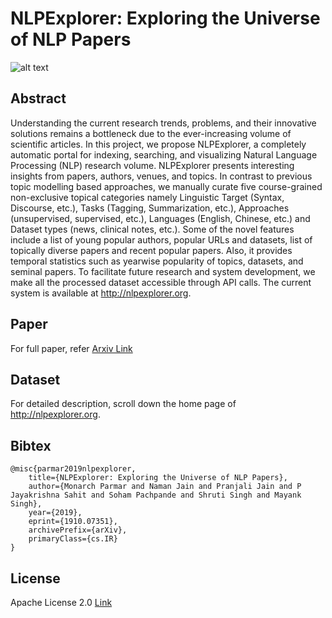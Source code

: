 # NLPExplorer: Exploring the Universe of NLP Papers

![alt text](https://github.com/namanjn98/NLPExplorer/blob/master/home.png "Logo Title Text 1")


## Abstract
Understanding the current research trends, problems, and their innovative solutions remains a bottleneck due to the ever-increasing volume of scientific articles. In this project, we propose NLPExplorer, a
completely automatic portal for indexing, searching, and visualizing Natural Language Processing (NLP) research volume. NLPExplorer presents interesting insights from papers, authors, venues, and topics. In contrast to previous topic modelling based approaches, we manually curate five course-grained non-exclusive topical categories namely Linguistic Target
(Syntax, Discourse, etc.), Tasks (Tagging, Summarization, etc.), Approaches (unsupervised, supervised, etc.), Languages (English, Chinese, etc.) and Dataset types (news, clinical notes, etc.). Some of the novel features include a list of young popular authors, popular URLs and datasets, list of topically diverse papers and recent popular papers. Also, it provides temporal statistics such as yearwise popularity of topics, datasets, and seminal papers. To facilitate future research and system development, we make all the processed dataset accessible through API calls. The current system is available at http://nlpexplorer.org.

## Paper 
For full paper, refer [Arxiv Link](https://arxiv.org/abs/1910.07351)

## Dataset 
For detailed description, scroll down the home page of http://nlpexplorer.org.

## Bibtex
```
@misc{parmar2019nlpexplorer,
    title={NLPExplorer: Exploring the Universe of NLP Papers},
    author={Monarch Parmar and Naman Jain and Pranjali Jain and P Jayakrishna Sahit and Soham Pachpande and Shruti Singh and Mayank Singh},
    year={2019},
    eprint={1910.07351},
    archivePrefix={arXiv},
    primaryClass={cs.IR}
}
```

## License
Apache License 2.0 [Link](https://github.com/namanjn98/NLPExplorer/blob/master/LICENSE) 
